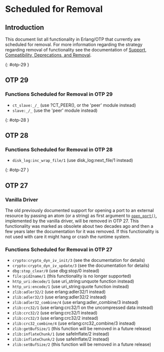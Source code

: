 <!--
%CopyrightBegin%

Copyright Ericsson AB 2023. All Rights Reserved.

Licensed under the Apache License, Version 2.0 (the "License");
you may not use this file except in compliance with the License.
You may obtain a copy of the License at

    http://www.apache.org/licenses/LICENSE-2.0

Unless required by applicable law or agreed to in writing, software
distributed under the License is distributed on an "AS IS" BASIS,
WITHOUT WARRANTIES OR CONDITIONS OF ANY KIND, either express or implied.
See the License for the specific language governing permissions and
limitations under the License.

%CopyrightEnd%
-->
# Scheduled for Removal

## Introduction

This document list all functionality in Erlang/OTP that currently are scheduled
for removal. For more information regarding the strategy regarding removal of
functionality see the documentation of
[Support, Compatibility, Deprecations, and Removal](`e:system:misc.md#removal`).

[](){: #otp-29 }

## OTP 29

### Functions Scheduled for Removal in OTP 29

- `ct_slave:_/_` (use ?CT_PEER(), or the 'peer' module instead)
- `slave:_/_` (use the 'peer' module instead)

[](){: #otp-28 }

## OTP 28

### Functions Scheduled for Removal in OTP 28

- `disk_log:inc_wrap_file/1` (use disk_log:next_file/1 instead)

[](){: #otp-27 }

## OTP 27

### Vanilla Driver

The old previously documented support for opening a port to an external resource
by passing an atom (or a string) as first argument to
[`open_port()`](`erlang:open_port/2`), implemented by the vanilla driver, will
be removed in OTP 27. This functionality was marked as obsolete about two
decades ago and then a few years later the documentation for it was removed. If
this functionality is not used with care it might hang or crash the runtime
system.

### Functions Scheduled for Removal in OTP 27

- `crypto:crypto_dyn_iv_init/3` (see the documentation for details)
- `crypto:crypto_dyn_iv_update/3` (see the documentation for details)
- `dbg:stop_clear/0` (use dbg:stop/0 instead)
- `file:pid2name/1` (this functionality is no longer supported)
- `http_uri:decode/1` (use uri_string:unquote function instead)
- `http_uri:encode/1` (use uri_string:quote function instead)
- `zlib:adler32/2` (use erlang:adler32/1 instead)
- `zlib:adler32/3` (use erlang:adler32/2 instead)
- `zlib:adler32_combine/4` (use erlang:adler_combine/3 instead)
- `zlib:crc32/1` (use erlang:crc32/1 on the uncompressed data instead)
- `zlib:crc32/2` (use erlang:crc32/1 instead)
- `zlib:crc32/3` (use erlang:crc32/2 instead)
- `zlib:crc32_combine/4` (use erlang:crc32_combine/3 instead)
- `zlib:getBufSize/1` (this function will be removed in a future release)
- `zlib:inflateChunk/1` (use safeInflate/2 instead)
- `zlib:inflateChunk/2` (use safeInflate/2 instead)
- `zlib:setBufSize/2` (this function will be removed in a future release)
